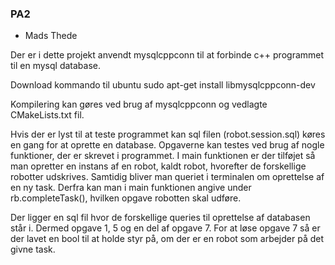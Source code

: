 ### PA2

- Mads Thede

Der er i dette projekt anvendt mysqlcppconn til at forbinde c++ programmet til en mysql database.

Download kommando til ubuntu
sudo apt-get install libmysqlcppconn-dev

Kompilering kan gøres ved brug af mysqlcppconn og vedlagte CMakeLists.txt fil. 

Hvis der er lyst til at teste programmet kan sql filen (robot.session.sql) køres en gang for at oprette en database.
Opgaverne kan testes ved brug af nogle funktioner, der er skrevet i programmet. I main funktionen er der tilføjet
så man opretter en instans af en robot, kaldt robot, hvorefter de forskellige robotter udskrives.
Samtidig bliver man queriet i terminalen om oprettelse af en ny task. 
Derfra kan man i main funktionen angive under rb.completeTask(), hvilken opgave robotten skal udføre.

Der ligger en sql fil hvor de forskellige queries til oprettelse af databasen står i. Dermed opgave 1, 5 og en del af opgave 7. For at løse opgave 7
så er der lavet en bool til at holde styr på, om der er en robot som arbejder på det givne task. 

